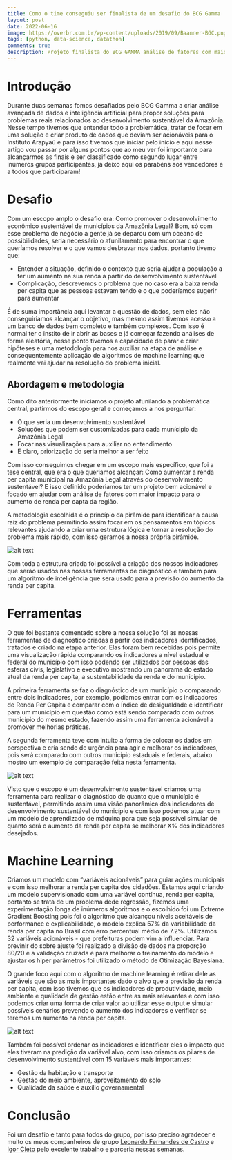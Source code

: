 ```yaml
---
title: Como o time conseguiu ser finalista de um desafio do BCG Gamma
layout: post
date: 2022-06-16
image: https://overbr.com.br/wp-content/uploads/2019/09/Baanner-BGC.png
tags: [python, data-science, datathon]
comments: true
description: Projeto finalista do BCG GAMMA análise de fatores com maior impacto para o aumento de renda per capta da região.
---
```


# Introdução

Durante duas semanas fomos desafiados pelo BCG Gamma a criar análise avançada de dados e inteligência artificial para propor soluções para problemas reais relacionados ao desenvolvimento sustentável da Amazônia. 
Nesse tempo tivemos que entender todo a problemática, tratar de focar em uma solução e criar produto de dados que deviam ser acionáveis para o Instituto Arapyaú e para isso tivemos que iniciar pelo início e aqui nesse artigo vou passar por alguns pontos que ao meu ver foi importante para alcançarmos as finais e ser classificado como segundo lugar entre inúmeros grupos participantes, já deixo aqui os parabéns aos vencedores e a todos que participaram!

# Desafio

Com um escopo amplo o desafio era: Como promover o desenvolvimento econômico sustentável de municípios da Amazônia Legal?
Bom, só com esse problema de negócio a gente já se deparou com um oceano de possibilidades, seria necessário o afunilamento para encontrar o que queríamos resolver e o que vamos desbravar nos dados, portanto tivemo que:
- Entender a situação, definido o contexto que seria ajudar a população a ter um aumento na sua renda a partir do desenvolvimento sustentável
- Complicação, descrevemos o problema que no caso era a baixa renda per capita que as pessoas estavam tendo e o que poderíamos sugerir para aumentar

É de suma importância aqui levantar a questão de dados, sem eles não conseguiriamos alcançar o objetivo, mas mesmo assim tivemos acesso a um banco de dados bem completo e também complexos. Com isso é normal ter o instito de ir abrir as bases e já começar fazendo análises de forma aleatória, nesse ponto tivemos a capacidade de parar e criar hipóteses e uma metodologia para nos auxiliar na etapa de análise e consequentemente aplicação de algoritmos de machine learning que realmente vai ajudar na resolução do problema inicial.

## Abordagem e metodologia

Como dito anteriormente iniciamos o projeto afunilando a problemática central, partirmos do escopo geral e começamos a nos perguntar:
- O que seria um desenvolvimento sustentável
- Soluções que podem ser customizadas para cada munícipio da Amazônia Legal
- Focar nas visualizações para auxiliar no entendimento
- E claro, priorização do seria melhor a ser feito

Com isso conseguimos chegar em um escopo mais específico, que foi a tese central, que era o que queriamos alcançar: Como aumentar a renda per capita municipal na Amazônia Legal através do desenvolvimento sustentável?
E isso definido poderiamos ter um projeto bem acionável e focado em ajudar com análise de fatores com maior impacto para o aumento de renda per capta da região.

A metodologia escolhida é o princípio da pirâmide para identificar a causa raiz do problema permitindo assim focar em os pensamentos em tópicos relevantes ajudando a criar uma estrutura lógica e tornar a resolução do problema mais rápido, com isso geramos a nossa própria pirâmide.

![alt text](https://i.imgur.com/wkqPeXm.png)

Com toda a estrutura criada foi possível a criação dos nossos indicadores que serão usados nas nossas ferramentas de diagnóstico e também para um algoritmo de inteligência que será usado para a previsão do aumento da renda per capita.

# Ferramentas 

O que foi bastante comentado sobre a nossa solução foi as nossas ferramentas de diagnóstico criadas a partir dos indicadores identificados, tratados e criado na etapa anterior. Elas foram bem recebidas pois permite uma visualização rápida comparando os indicadores a nível estadual e federal do município com isso podendo ser utilizados por pessoas das esferas civis, legislativo e executivo mostrando um panorama do estado atual da renda per capita, a sustentabilidade da renda e do município.

A primeira ferramenta se faz o diagnóstico de um município o comparando entre dois indicadores, por exemplo, podiamos entrar com os indicadores de Renda Per Capita e comparar com o Índice de desigualdade e identificar para um município em questão como está sendo comparado com outros município do mesmo estado, fazendo assim uma ferramenta acionável a promover melhorias práticas.

A segunda ferramenta teve com intuito a forma de colocar os dados em perspectiva e cria sendo de urgência para agir e melhorar os indicadores, pois será comparado com outros município estaduais e federais, abaixo mostro um exemplo de comparação feita nesta ferramenta.

![alt text](https://i.imgur.com/VG5KYH7.png)

Visto que o escopo é um desenvolvimento sustentável criamos uma ferramenta para realizar o diagnóstico de quanto que o município é sustentável, permitindo assim uma visão panorâmica dos indicadores de desenvolvimento sustentável do município e com isso podemos atuar com um modelo de aprendizado de máquina para que seja possível simular de quanto será o aumento da renda per capita se melhorar X% dos indicadores desejados.

# Machine Learning

Criamos um modelo com “variáveis acionáveis” para guiar ações municipais e com isso melhorar a renda per capita dos cidadões. 
Estamos aqui criando um modelo supervisionado com uma variável contínua, renda per capita, portanto se trata de um problema dede regressão, fizemos uma experimentação longa de inúmeros algoritmos e o escolhido foi um Extreme Gradient Boosting pois foi o algoritmo que alcançou níveis aceitáveis de performance e explicabilidade, o modelo explica 57% da variabilidade da renda per capita no Brasil com erro percentual médio de 7.2%. Utilizamos 32 variáveis acionáveis - que prefeituras podem vim a influenciar.
Para previnir do sobre ajuste foi realizado a divisão de dados na proporção 80/20 e a validação cruzada e para melhorar o treinamento do modelo e ajustar os hiper parâmetros foi utilizado o método de Otimização Bayesiana.

O grande foco aqui com o algoritmo de machine learning é retirar dele as variáveis que são as mais importantes dado o alvo que a previsão da renda per capita, com isso tivemos que os indicadores de produtividade, meio ambiente e qualidade de gestão estão entre as mais relevantes e com isso podemos criar uma forma de criar valor ao utilizar esse output e simular possíveis cenários prevendo o aumento dos indicadores e verificar se teremos um aumento na renda per capita.

![alt text](https://i.imgur.com/NC3k72K.png)

Também foi possível ordenar os indicadores e identificar eles o impacto que eles tiveram na predição da variável alvo, com isso criamos os pilares de desenvolvimento sustentável com 15 variáveis mais importantes:
- Gestão da habitação e transporte
- Gestão do meio ambiente, aproveitamento do solo
- Qualidade da saúde e auxílio governamental

# Conclusão

Foi um desafio e tanto para todos do grupo, por isso preciso agradecer e muito os meus companheiros de grupo [Leonardo Fernandes de Castro](https://www.linkedin.com/in/ACoAAAQV6lgBwcHN0o_b7PK8WYRjA_J0uI3AaZ0?lipi=urn%3Ali%3Apage%3Ad_flagship3_detail_base%3BeYHS4k%2FPS0qrPysc%2Bp4nFA%3D%3D) e [Igor Cleto](https://www.linkedin.com/in/ACoAAB05OwYB5d-LQSQBK4AILoOsTGBmbVw0Vhs?lipi=urn%3Ali%3Apage%3Ad_flagship3_detail_base%3BeYHS4k%2FPS0qrPysc%2Bp4nFA%3D%3D) pelo excelente trabalho e parceria nessas semanas.